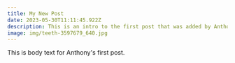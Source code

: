 ```yaml
---
title: My New Post
date: 2023-05-30T11:11:45.922Z
description: This is an intro to the first post that was added by Anthony!
image: img/teeth-3597679_640.jpg
---
```

This is body text for Anthony's first post.